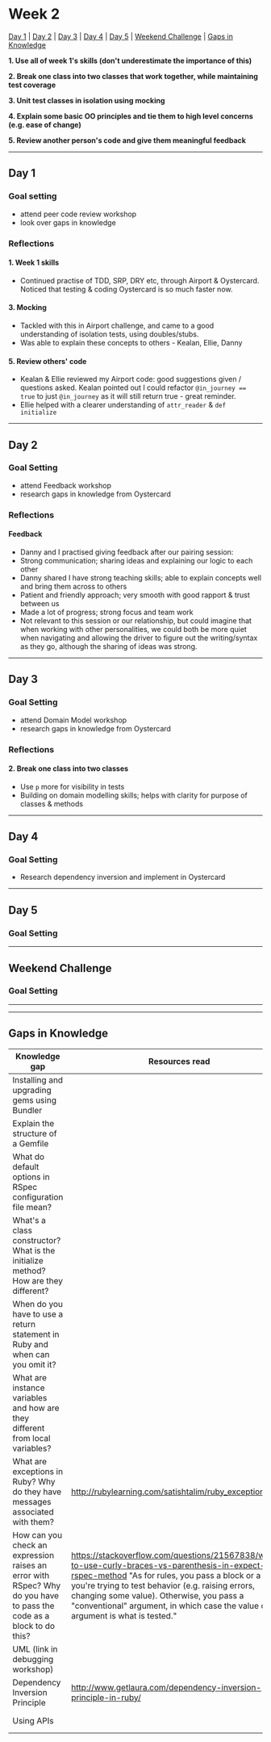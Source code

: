 # Week 2

[Day 1](#day-1) | [Day 2](#day-2) | [Day 3](#day-3) | [Day 4](#day-4) | [Day 5](#day-5) | [Weekend Challenge](#weekend-challenge) | [Gaps in Knowledge](#gaps-in-knowledge) 

**1. Use all of week 1's skills (don't underestimate the importance of this)**  

**2. Break one class into two classes that work together, while maintaining test coverage**  

**3. Unit test classes in isolation using mocking**  

**4. Explain some basic OO principles and tie them to high level concerns (e.g. ease of change)**  

**5. Review another person's code and give them meaningful feedback**

---------

## Day 1

### Goal setting
- attend peer code review workshop
- look over gaps in knowledge

### Reflections

#### 1. Week 1 skills
- Continued practise of TDD, SRP, DRY etc, through Airport & Oystercard. Noticed that testing & coding Oystercard is so much faster now.

#### 3. Mocking
- Tackled with this in Airport challenge, and came to a good understanding of isolation tests, using doubles/stubs.
- Was able to explain these concepts to others - Kealan, Ellie, Danny

#### 5. Review others' code
- Kealan & Ellie reviewed my Airport code: good suggestions given / questions asked. Kealan pointed out I could refactor ```@in_journey == true``` to just ```@in_journey``` as it will still return true - great reminder.
- Ellie helped with a clearer understanding of ```attr_reader``` & ```def initialize``` 

----------

## Day 2

### Goal Setting
- attend Feedback workshop
- research gaps in knowledge from Oystercard

### Reflections

#### Feedback
- Danny and I practised giving feedback after our pairing session:
 - Strong communication; sharing ideas and explaining our logic to each other
 - Danny shared I have strong teaching skills; able to explain concepts well and bring them across to others
 - Patient and friendly approach; very smooth with good rapport & trust between us
 - Made a lot of progress; strong focus and team work
 - Not relevant to this session or our relationship, but could imagine that when working with other personalities, we could both be more quiet when navigating and allowing the driver to figure out the writing/syntax as they go, although the sharing of ideas was strong.

----------

## Day 3

### Goal Setting
- attend Domain Model workshop
- research gaps in knowledge from Oystercard

### Reflections

#### 2. Break one class into two classes
- Use ```p``` more for visibility in tests
- Building on domain modelling skills; helps with clarity for purpose of classes & methods

-----------

## Day 4

### Goal Setting
- Research dependency inversion and implement in Oystercard


-----------  

## Day 5

### Goal Setting


-----------

## Weekend Challenge  

### Goal Setting 

  
------------------  
------------------  
  
  ## Gaps in Knowledge
  
| Knowledge gap | Resources read | Practicals/projects | Other | Understanding :vertical_traffic_light: |
| --- | --- | --- | --- | --- |
| Installing and upgrading gems using Bundler | | Oystercard | Talked through with Ellie | :green_book: |
| Explain the structure of a Gemfile | | Oystercard | Talked through with Ellie | :green_book: |
| What do default options in RSpec configuration file mean? | | | | :closed_book: |
| What's a class constructor? What is the initialize method? How are they different? | | Boris Bike, Airport, Oystercard | Talked through with Ellie | :closed_book: |
| When do you have to use a return statement in Ruby and when can you omit it? | | experimented in IRB | Talked through with Ellie | :orange_book: |
| What are instance variables and how are they different from local variables? | | | Talked through with Ellie | :green_book: |
| What are exceptions in Ruby? Why do they have messages associated with them? | http://rubylearning.com/satishtalim/ruby_exceptions.html | Boris Bike, Airport, Oystercard | Alistair explained it | :green_book: |
| How can you check an expression raises an error with RSpec? Why do you have to pass the code as a block to do this? | https://stackoverflow.com/questions/21567838/when-to-use-curly-braces-vs-parenthesis-in-expect-rspec-method  "As for rules, you pass a block or a Proc if you're trying to test behavior (e.g. raising errors, changing some value). Otherwise, you pass a "conventional" argument, in which case the value of that argument is what is tested." | | Talked through with Ellie | :green_book: |
| UML (link in debugging workshop) | | | | :closed_book: |
| Dependency Inversion Principle | http://www.getlaura.com/dependency-inversion-principle-in-ruby/ | Oystercard | | :orange_book: |
| Using APIs | | Takeaway challenge | | :closed_book: |
